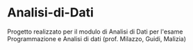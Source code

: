# Analisi-di-Dati
Progetto realizzato per il modulo di Analisi di Dati per l'esame Programmazione e Analisi di dati (prof. Milazzo, Guidi, Malizia) 
